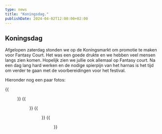 ```yaml
---
type: news
title: "Koningsdag."
publishDate: 2024-04-02T12:00:00+02:00 
---
```


## Koningsdag
Afgelopen zaterdag stonden we op de Koningsmarkt om promotie te maken voor Fantasy Court. Het was een goede drukte en we hebben veel mensen langs zien komen. Hopelijk zien we jullie ook allemaal op Fantasy court. Na een dag lang hard werken en de nodige spierpijn van het harnas is het tijd om verder te gaan met de voorbereidingen voor het festival.

Hieronder nog een paar fotos:

{{<figure src="/images/koningsdag/fcpic1.jpg" alt="Koningsdag" width="100%" >}}
{{<figure src="/images/koningsdag/fcpic2.jpg" alt="Koningsdag" width="100%" >}}
{{<figure src="/images/koningsdag/fcpic3.jpg" alt="Koningsdag" width="100%" >}}
{{<figure src="/images/koningsdag/fcpic4.jpg" alt="Koningsdag" width="100%" >}}


